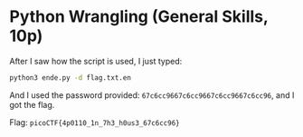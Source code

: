 # Python Wrangling (General Skills, 10p)
After I saw how the script is used, I just typed:
```bash
python3 ende.py -d flag.txt.en
```
And I used the password provided: `67c6cc9667c6cc9667c6cc9667c6cc96`, and I got the flag.

Flag: `picoCTF{4p0110_1n_7h3_h0us3_67c6cc96}`
